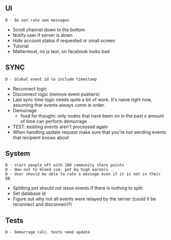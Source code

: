 ## UI
    D - Do not rate own messages
- Scroll channel down to the bottom
- Notify user if server is down
- Hide account status if requested or small screen
- Tutorial
- Mattermost, no js text, on facebook looks bad

## SYNC
    D - Global event id to include timestamp
- Reconnect logic
- Disconnect logic (remove event pushers)
- Last sync time logic needs quite a bit of work. It's naive right now, assuming that events always come in order.
- Demurrage
    * food for thought: only nodes that have been on in the past x amount of time can perform demurrage
- TEST: existing events aren't processed again
- When handling update request make sure that you're not sending events that recipient knows about

## System
    D - start people off with 100 community share points
    D - How not to bleed com. pot by high earners
    D - User should be able to rate a message even if it is not in their DB
- Splitting pot should not issue events if there is nothing to split
- Set database id
- Figure out why not all events were relayed by the server (could it be reconnect and disconnect?)

## Tests
    D - Demurrage calc. tests need update
